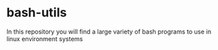 # bash-utils
In this repository you will find a large variety of bash programs to use in linux environment systems
